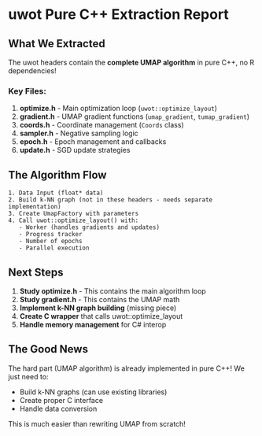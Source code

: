 
# uwot Pure C++ Extraction Report

## What We Extracted

The uwot headers contain the **complete UMAP algorithm** in pure C++, no R dependencies!

### Key Files:

1. **optimize.h** - Main optimization loop (`uwot::optimize_layout`)
2. **gradient.h** - UMAP gradient functions (`umap_gradient`, `tumap_gradient`)  
3. **coords.h** - Coordinate management (`Coords` class)
4. **sampler.h** - Negative sampling logic
5. **epoch.h** - Epoch management and callbacks
6. **update.h** - SGD update strategies

## The Algorithm Flow

```
1. Data Input (float* data)
2. Build k-NN graph (not in these headers - needs separate implementation)  
3. Create UmapFactory with parameters
4. Call uwot::optimize_layout() with:
   - Worker (handles gradients and updates)
   - Progress tracker
   - Number of epochs
   - Parallel execution
```

## Next Steps

1. **Study optimize.h** - This contains the main algorithm loop
2. **Study gradient.h** - This contains the UMAP math
3. **Implement k-NN graph building** (missing piece)
4. **Create C wrapper** that calls uwot::optimize_layout
5. **Handle memory management** for C# interop

## The Good News

The hard part (UMAP algorithm) is already implemented in pure C++!
We just need to:
- Build k-NN graphs (can use existing libraries)
- Create proper C interface
- Handle data conversion

This is much easier than rewriting UMAP from scratch!
